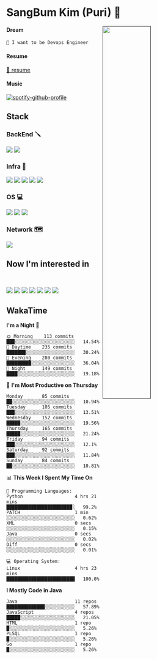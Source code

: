 # SangBum Kim (Puri) :whale2: 


[<img align="right" width="50%" src="https://github-readme-stats-ouuan.vercel.app/api?username=Puri12&theme=gotham&show_icons=true">]()

#### Dream
`🔧 I want to be Devops Engineer`

#### Resume
[🙋 resume](https://github.com/Puri12/resume)

#### Music
[![spotify-github-profile](https://spotify-github-profile.vercel.app/api/view?uid=28ndovcefg2jalcbatcoh4f8z&cover_image=true&theme=natemoo-re&show_offline=false&background_color=000000&bar_color=88ea85&bar_color_cover=false)](https://spotify-github-profile.vercel.app/api/view?uid=28ndovcefg2jalcbatcoh4f8z&redirect=true)

  
## Stack
  
### BackEnd 🪛
<p>
<img src="https://img.shields.io/badge/Spring Boot-6DB33F?style=for-the-badge&logo=Spring Boot&logoColor=white">
<img src="https://img.shields.io/badge/Spring Security-6DB33F?style=for-the-badge&logo=Spring Security&logoColor=white">

### Infra 🧰
<p>
<img src="https://img.shields.io/badge/Docker-2496ED?style=for-the-badge&logo=Docker&logoColor=white">
<img src="https://img.shields.io/badge/GitHub Actions-2088FF?style=for-the-badge&logo=GitHub Actions&logoColor=white">
<img src="https://img.shields.io/badge/Amazon AWS-232F3E?style=for-the-badge&logo=Amazon AWS&logoColor=white">
<img src="https://img.shields.io/badge/Proxmox-E57000?style=for-the-badge&logo=Proxmox&logoColor=white">
<img src="https://img.shields.io/badge/VMware-607078?style=for-the-badge&logo=VMware&logoColor=white">
  
### OS 💻
<p>
<img src="https://img.shields.io/badge/Ubuntu-E95420?style=for-the-badge&logo=Ubuntu&logoColor=white">
<img src="https://img.shields.io/badge/CentOS-262577?style=for-the-badge&logo=CentOS&logoColor=white">
<img src="https://img.shields.io/badge/Arch Linux-1793D1?style=for-the-badge&logo=Arch Linux&logoColor=white">
  
### Network 🗺️
<p>
<img src="https://img.shields.io/badge/Cisco-1BA0D7?style=for-the-badge&logo=Cisco&logoColor=white">
  
## Now I'm interested in
<br>
<p>
<img src="https://img.shields.io/badge/Docker-2496ED?style=for-the-badge&logo=Docker&logoColor=white">
<img src="https://img.shields.io/badge/Kubernetes-326CE5?style=for-the-badge&logo=Kubernetes&logoColor=white">
<img src="https://img.shields.io/badge/GitHub Actions-2088FF?style=for-the-badge&logo=GitHub Actions&logoColor=white">
<img src="https://img.shields.io/badge/Amazon AWS-232F3E?style=for-the-badge&logo=Amazon AWS&logoColor=white">
<img src="https://img.shields.io/badge/Go-00ADD8?style=for-the-badge&logo=Go&logoColor=white">
<img src="https://img.shields.io/badge/Rust-000000?style=for-the-badge&logo=Rust&logoColor=white">
<img src="https://img.shields.io/badge/Terraform-7B42BC?style=for-the-badge&logo=Terraform&logoColor=white">


## WakaTime
<!--START_SECTION:waka-->
**I'm a Night 🦉** 

```text
🌞 Morning    113 commits    ███░░░░░░░░░░░░░░░░░░░░░░   14.54% 
🌆 Daytime    235 commits    ███████░░░░░░░░░░░░░░░░░░   30.24% 
🌃 Evening    280 commits    █████████░░░░░░░░░░░░░░░░   36.04% 
🌙 Night      149 commits    ████░░░░░░░░░░░░░░░░░░░░░   19.18%

```
📅 **I'm Most Productive on Thursday** 

```text
Monday       85 commits     ██░░░░░░░░░░░░░░░░░░░░░░░   10.94% 
Tuesday      105 commits    ███░░░░░░░░░░░░░░░░░░░░░░   13.51% 
Wednesday    152 commits    █████░░░░░░░░░░░░░░░░░░░░   19.56% 
Thursday     165 commits    █████░░░░░░░░░░░░░░░░░░░░   21.24% 
Friday       94 commits     ███░░░░░░░░░░░░░░░░░░░░░░   12.1% 
Saturday     92 commits     ███░░░░░░░░░░░░░░░░░░░░░░   11.84% 
Sunday       84 commits     ██░░░░░░░░░░░░░░░░░░░░░░░   10.81%

```


📊 **This Week I Spent My Time On** 

```text
💬 Programming Languages: 
Python                   4 hrs 21 mins       ████████████████████████░   99.2% 
PATCH                    1 min               ░░░░░░░░░░░░░░░░░░░░░░░░░   0.62% 
XML                      0 secs              ░░░░░░░░░░░░░░░░░░░░░░░░░   0.15% 
Java                     0 secs              ░░░░░░░░░░░░░░░░░░░░░░░░░   0.02% 
Diff                     0 secs              ░░░░░░░░░░░░░░░░░░░░░░░░░   0.01%

💻 Operating System: 
Linux                    4 hrs 23 mins       █████████████████████████   100.0%

```

**I Mostly Code in Java** 

```text
Java                     11 repos            ██████████████░░░░░░░░░░░   57.89% 
JavaScript               4 repos             █████░░░░░░░░░░░░░░░░░░░░   21.05% 
HTML                     1 repo              █░░░░░░░░░░░░░░░░░░░░░░░░   5.26% 
PLSQL                    1 repo              █░░░░░░░░░░░░░░░░░░░░░░░░   5.26% 
Go                       1 repo              █░░░░░░░░░░░░░░░░░░░░░░░░   5.26%

```



<!--END_SECTION:waka-->
  
